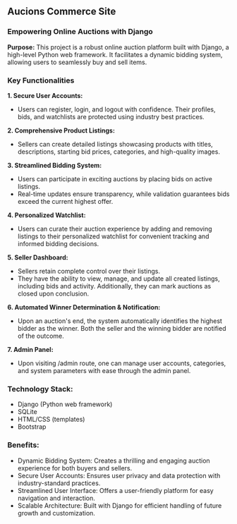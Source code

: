 ## Aucions Commerce Site 

### Empowering Online Auctions with Django

**Purpose:** This project is a robust online auction platform built with Django, a high-level Python web framework. It facilitates a dynamic bidding system, allowing users to seamlessly buy and sell items.


### Key Functionalities
**1. Secure User Accounts:**

- Users can register, login, and logout with confidence. Their profiles, bids, and watchlists are protected using industry best practices.

**2. Comprehensive Product Listings:**

- Sellers can create detailed listings showcasing products with titles, descriptions, starting bid prices, categories, and high-quality images.

**3. Streamlined Bidding System:**

- Users can participate in exciting auctions by placing bids on active listings.
- Real-time updates ensure transparency, while validation guarantees bids exceed the current highest offer.
  
**4. Personalized Watchlist:**

- Users can curate their auction experience by adding and removing listings to their personalized watchlist for convenient tracking and informed bidding decisions.

**5. Seller Dashboard:**

- Sellers retain complete control over their listings.
- They have the ability to view, manage, and update all created listings, including bids and activity. Additionally, they can mark auctions as closed upon conclusion.

**6. Automated Winner Determination & Notification:**

- Upon an auction's end, the system automatically identifies the highest bidder as the winner. Both the seller and the winning bidder are  notified of the outcome.

**7. Admin Panel:**

- Upon visiting /admin route, one can manage user accounts, categories, and system parameters with ease through the admin panel.

### Technology Stack:

- Django (Python web framework)
- SQLite
- HTML/CSS (templates)
- Bootstrap

### Benefits:
- Dynamic Bidding System: Creates a thrilling and engaging auction experience for both buyers and sellers.
- Secure User Accounts: Ensures user privacy and data protection with industry-standard practices.
- Streamlined User Interface: Offers a user-friendly platform for easy navigation and interaction.
- Scalable Architecture: Built with Django for efficient handling of future growth and customization.
